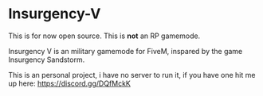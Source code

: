# Insurgency-V


This is for now open source.
This is **not** an RP gamemode.

Insurgency V is an military gamemode for FiveM, inspared by the game Insurgency Sandstorm.

This is an personal project, i have no server to run it, if you have one hit me up here: https://discord.gg/DQfMckK
